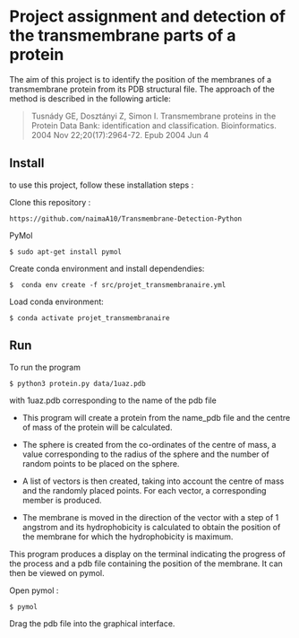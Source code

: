 # Project assignment and detection of the transmembrane parts of a protein

The aim of this project is to identify the position of the membranes of a transmembrane protein from its PDB structural file. The approach of the method is described in the following article:

> Tusnády GE, Dosztányi Z, Simon I. Transmembrane proteins in the Protein Data Bank: 
identification and classification. Bioinformatics. 2004 Nov 22;20(17):2964-72. Epub 2004 Jun 4


## Install

to use this project, follow these installation steps :

Clone this repository :

	https://github.com/naimaA10/Transmembrane-Detection-Python

PyMol

	$ sudo apt-get install pymol

Create conda environment and install dependendies:

	$  conda env create -f src/projet_transmembranaire.yml

Load conda environment:

	$ conda activate projet_transmembranaire

## Run

To run the program
	
	$ python3 protein.py data/1uaz.pdb

with 1uaz.pdb corresponding to the name of the pdb file

- This program will create a protein from the name_pdb file and the centre of mass of the protein will be calculated.

- The sphere is created from the co-ordinates of the centre of mass, a value corresponding to the radius of the sphere and the number of random points to be placed on the sphere.

- A list of vectors is then created, taking into account the centre of mass and the randomly placed points. For each vector, a corresponding member is produced.

- The membrane is moved in the direction of the vector with a step of 1 angstrom and its hydrophobicity is calculated to obtain the position of the membrane for which the hydrophobicity is maximum.

This program produces a display on the terminal indicating the progress of the process and a pdb file containing the position of the membrane. It can then be viewed on pymol.

Open pymol :

	$ pymol

Drag the pdb file into the graphical interface.
